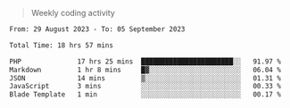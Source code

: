 > Weekly coding activity
<!--START_SECTION:waka-->

```txt
From: 29 August 2023 - To: 05 September 2023

Total Time: 18 hrs 57 mins

PHP              17 hrs 25 mins  ███████████████████████░░   91.97 %
Markdown         1 hr 8 mins     █▓░░░░░░░░░░░░░░░░░░░░░░░   06.04 %
JSON             14 mins         ▒░░░░░░░░░░░░░░░░░░░░░░░░   01.31 %
JavaScript       3 mins          ░░░░░░░░░░░░░░░░░░░░░░░░░   00.33 %
Blade Template   1 min           ░░░░░░░░░░░░░░░░░░░░░░░░░   00.17 %
```

<!--END_SECTION:waka-->
